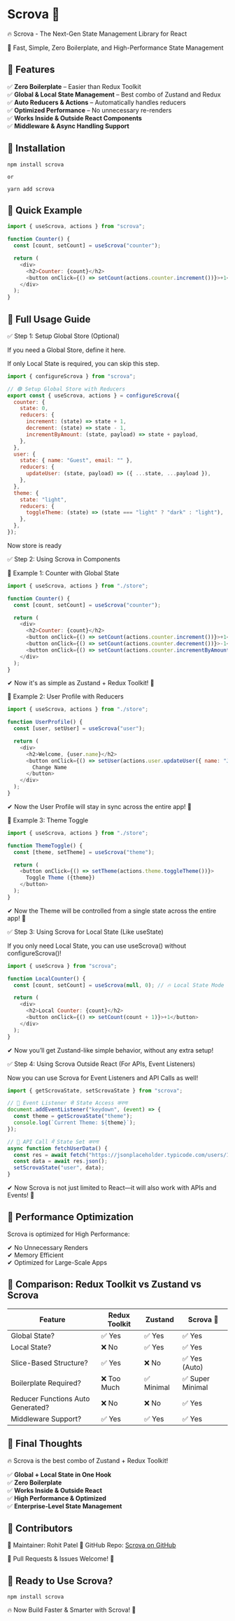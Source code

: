 # Scrova 🚀  
🔥 Scrova - The Next-Gen State Management Library for React

📌 Fast, Simple, Zero Boilerplate, and High-Performance State Management

## 🚀 Features
✅ **Zero Boilerplate** – Easier than Redux Toolkit  
✅ **Global & Local State Management** – Best combo of Zustand and Redux  
✅ **Auto Reducers & Actions** – Automatically handles reducers  
✅ **Optimized Performance** – No unnecessary re-renders  
✅ **Works Inside & Outside React Components**  
✅ **Middleware & Async Handling Support**  

## 📌 Installation
```
npm install scrova

or

yarn add scrova
```
## 📌 Quick Example

```javascript
import { useScrova, actions } from "scrova";

function Counter() {
  const [count, setCount] = useScrova("counter");

  return (
    <div>
      <h2>Counter: {count}</h2>
      <button onClick={() => setCount(actions.counter.increment())}>+1</button>
    </div>
  );
}

```
## 📌 Full Usage Guide

✅ Step 1: Setup Global Store (Optional)

If you need a Global Store, define it here.

If only Local State is required, you can skip this step.

```javascript
import { configureScrova } from "scrova";

// 🟢 Setup Global Store with Reducers
export const { useScrova, actions } = configureScrova({
  counter: {
    state: 0,
    reducers: {
      increment: (state) => state + 1,
      decrement: (state) => state - 1,
      incrementByAmount: (state, payload) => state + payload,
    },
  },
  user: {
    state: { name: "Guest", email: "" },
    reducers: {
      updateUser: (state, payload) => ({ ...state, ...payload }),
    },
  },
  theme: {
    state: "light",
    reducers: {
      toggleTheme: (state) => (state === "light" ? "dark" : "light"),
    },
  },
});
```
Now store is ready

✅ Step 2: Using Scrova in Components

🔹 Example 1: Counter with Global State
```javascript
import { useScrova, actions } from "./store";

function Counter() {
  const [count, setCount] = useScrova("counter");

  return (
    <div>
      <h2>Counter: {count}</h2>
      <button onClick={() => setCount(actions.counter.increment())}>+1</button>
      <button onClick={() => setCount(actions.counter.decrement())}>-1</button>
      <button onClick={() => setCount(actions.counter.incrementByAmount(5))}>+5</button>
    </div>
  );
}
```
✔ Now it's as simple as Zustand + Redux Toolkit! 🚀

🔹 Example 2: User Profile with Reducers
```javascript
import { useScrova, actions } from "./store";

function UserProfile() {
  const [user, setUser] = useScrova("user");

  return (
    <div>
      <h2>Welcome, {user.name}</h2>
      <button onClick={() => setUser(actions.user.updateUser({ name: "John Doe" }))}>
        Change Name
      </button>
    </div>
  );
}
```
✔ Now the User Profile will stay in sync across the entire app! 🎯

🔹 Example 3: Theme Toggle
```javascript
import { useScrova, actions } from "./store";

function ThemeToggle() {
  const [theme, setTheme] = useScrova("theme");

  return (
    <button onClick={() => setTheme(actions.theme.toggleTheme())}>
      Toggle Theme ({theme})
    </button>
  );
}
```
✔ Now the Theme will be controlled from a single state across the entire app! 🎯

✅ Step 3: Using Scrova for Local State (Like useState)

If you only need Local State, you can use useScrova() without configureScrova()!

```javascript
import { useScrova } from "scrova";

function LocalCounter() {
  const [count, setCount] = useScrova(null, 0); // 🔥 Local State Mode

  return (
    <div>
      <h2>Local Counter: {count}</h2>
      <button onClick={() => setCount(count + 1)}>+1</button>
    </div>
  );
}
```
✔ Now you’ll get Zustand-like simple behavior, without any extra setup!

✅ Step 4: Using Scrova Outside React (For APIs, Event Listeners)

Now you can use Scrova for Event Listeners and API Calls as well!

```javascript
import { getScrovaState, setScrovaState } from "scrova";

// 🔹 Event Listener से State Access करना
document.addEventListener("keydown", (event) => {
  const theme = getScrovaState("theme");
  console.log(`Current Theme: ${theme}`);
});

// 🔹 API Call में State Set करना
async function fetchUserData() {
  const res = await fetch("https://jsonplaceholder.typicode.com/users/1");
  const data = await res.json();
  setScrovaState("user", data);
}
```
✔ Now Scrova is not just limited to React—it will also work with APIs and Events! 🚀

## 📌 Performance Optimization
Scrova is optimized for High Performance:

✔ No Unnecessary Renders  
✔ Memory Efficient  
✔ Optimized for Large-Scale Apps  

## 📌 Comparison: Redux Toolkit vs Zustand vs Scrova
| Feature                     | Redux Toolkit | Zustand | Scrova 🚀 |
|-----------------------------|---------------|---------|-----------|
| Global State?               | ✅ Yes        | ✅ Yes  | ✅ Yes    |
| Local State?                | ❌ No         | ✅ Yes  | ✅ Yes    |
| Slice-Based Structure?      | ✅ Yes        | ❌ No   | ✅ Yes (Auto) |
| Boilerplate Required?       | ❌ Too Much   | ✅ Minimal | ✅ Super Minimal |
| Reducer Functions Auto Generated? | ❌ No | ❌ No   | ✅ Yes    |
| Middleware Support?         | ✅ Yes        | ✅ Yes  | ✅ Yes    |

## 📌 Final Thoughts
🔥 Scrova is the best combo of Zustand + Redux Toolkit!

✅ **Global + Local State in One Hook**  
✅ **Zero Boilerplate**  
✅ **Works Inside & Outside React**  
✅ **High Performance & Optimized**  
✅ **Enterprise-Level State Management**  

## 📌 Contributors
🎯 Maintainer: Rohit Patel
🔗 GitHub Repo: [Scrova on GitHub](https://github.com/rohit-patel-im/scrova)

📢 Pull Requests & Issues Welcome! 🚀

## 🚀 Ready to Use Scrova?
```
npm install scrova

```
🔥 Now Build Faster & Smarter with Scrova! 🚀





